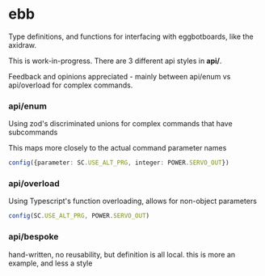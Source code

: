# ebb

Type definitions, and functions for interfacing with eggbotboards, like the axidraw.

This is work-in-progress. There are 3 different api styles in **api/**.

Feedback and opinions appreciated - mainly between api/enum vs api/overload for complex commands.

### api/enum

Using zod's discriminated unions for complex commands that have subcommands

This maps more closely to the actual command parameter names

```ts
config({parameter: SC.USE_ALT_PRG, integer: POWER.SERVO_OUT})
````

### api/overload

Using Typescript's function overloading, allows for non-object parameters

```ts
config(SC.USE_ALT_PRG, POWER.SERVO_OUT)
````

### api/bespoke

hand-written, no reusability, but definition is all local. this is more an example, and less a style